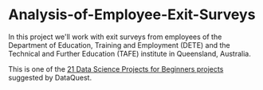 # Analysis-of-Employee-Exit-Surveys

In this project we'll work with exit surveys from employees of the Department of Education, Training and Employment (DETE) and the Technical and Further Education (TAFE) institute in Queensland, Australia.

This is one of the [21 Data Science Projects for Beginners projects](https://www.dataquest.io/blog/data-science-projects-for-beginners-with-source-code) suggested by DataQuest.
